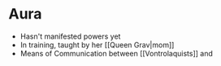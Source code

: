 # Aura

- Hasn't manifested powers yet
- In training, taught by her [[Queen Grav|mom]] 
- Means of Communication between [[Vontrolaquists]] and 
